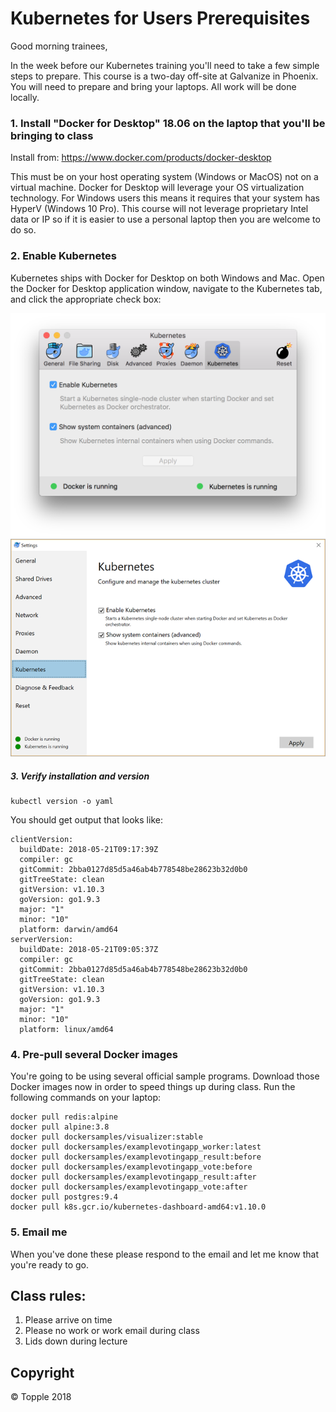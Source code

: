 # Kubernetes for Users Prerequisites

Good morning trainees,

In the week before our Kubernetes training you'll need to take a few simple steps to prepare. This course is a two-day off-site at Galvanize in Phoenix. You will need to prepare and bring your laptops. All work will be done locally.

### 1. Install "Docker for Desktop" 18.06 on the laptop that you'll be bringing to class

Install from: https://www.docker.com/products/docker-desktop

This must be on your host operating system (Windows or MacOS) not on a virtual machine. Docker for Desktop will leverage your OS virtualization technology. For Windows users this means it requires that your system has HyperV (Windows 10 Pro). This course will not leverage proprietary Intel data or IP so if it is easier to use a personal laptop then you are welcome to do so.

### 2. Enable Kubernetes

Kubernetes ships with Docker for Desktop on both Windows and Mac. Open the Docker for Desktop application window, navigate to the Kubernetes tab, and click the appropriate check box:

<p align="center">
<img alt="Enable Kubernetes in Docker for Desktop on Mac" src="https://github.com/gotopple/k8s-for-users-prerequisites/raw/master/images/enable-kube-d4m.png">
<img alt="Enable Kubernetes in Docker for Desktop on Windows" src="https://github.com/gotopple/k8s-for-users-prerequisites/raw/master/images/enable-kube-d4w.png">
</p>

##### 3. Verify installation and version

    kubectl version -o yaml

You should get output that looks like:

```
clientVersion:
  buildDate: 2018-05-21T09:17:39Z
  compiler: gc
  gitCommit: 2bba0127d85d5a46ab4b778548be28623b32d0b0
  gitTreeState: clean
  gitVersion: v1.10.3
  goVersion: go1.9.3
  major: "1"
  minor: "10"
  platform: darwin/amd64
serverVersion:
  buildDate: 2018-05-21T09:05:37Z
  compiler: gc
  gitCommit: 2bba0127d85d5a46ab4b778548be28623b32d0b0
  gitTreeState: clean
  gitVersion: v1.10.3
  goVersion: go1.9.3
  major: "1"
  minor: "10"
  platform: linux/amd64
```

### 4. Pre-pull several Docker images

You're going to be using several official sample programs. Download those Docker images now in order to speed things up during class. Run the following commands on your laptop:

    docker pull redis:alpine
    docker pull alpine:3.8
    docker pull dockersamples/visualizer:stable
    docker pull dockersamples/examplevotingapp_worker:latest
    docker pull dockersamples/examplevotingapp_result:before
    docker pull dockersamples/examplevotingapp_vote:before
    docker pull dockersamples/examplevotingapp_result:after
    docker pull dockersamples/examplevotingapp_vote:after
    docker pull postgres:9.4
    docker pull k8s.gcr.io/kubernetes-dashboard-amd64:v1.10.0

### 5. Email me

When you've done these please respond to the email and let me know that you're ready to go.

## Class rules:

1. Please arrive on time
2. Please no work or work email during class
3. Lids down during lecture

## Copyright

&copy; Topple 2018
